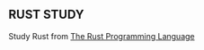 ## RUST STUDY

Study Rust from [The Rust Programming Language](https://www.rustwiki.org.cn/zh-CN/book/title-page.html)
